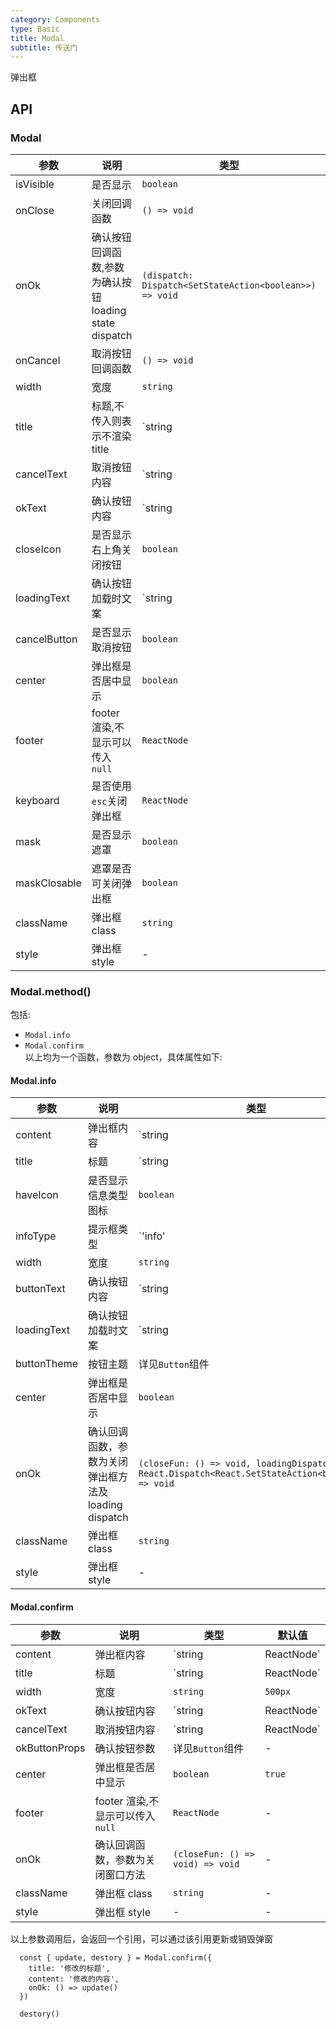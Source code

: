```yaml
---
category: Components
type: Basic
title: Modal
subtitle: 传送门
---
```


弹出框

## API

### Modal

| 参数         | 说明                                                   | 类型                                                    | 默认值  |
| ------------ | ------------------------------------------------------ | ------------------------------------------------------- | ------- |
| isVisible    | 是否显示                                               | `boolean`                                               | false   |
| onClose      | 关闭回调函数                                           | `() => void`                                            | -       |
| onOk         | 确认按钮回调函数,参数为确认按钮 loading state dispatch | `(dispatch: Dispatch<SetStateAction<boolean>>) => void` | -       |
| onCancel     | 取消按钮回调函数                                       | `() => void`                                            | -       |
| width        | 宽度                                                   | `string`                                                | `500px` |
| title        | 标题,不传入则表示不渲染 title                          | `string | ReactNode`                                    | `信息`  |
| cancelText   | 取消按钮内容                                           | `string | ReactNode`                                    | `取消`  |
| okText       | 确认按钮内容                                           | `string | ReactNode`                                    | `确定`  |
| closeIcon    | 是否显示右上角关闭按钮                                 | `boolean`                                               | `true`  |
| loadingText  | 确认按钮加载时文案                                     | `string | ReactNode`                                    | -       |
| cancelButton | 是否显示取消按钮                                       | `boolean`                                               | `true`  |
| center       | 弹出框是否居中显示                                     | `boolean`                                               | `true`  |
| footer       | footer 渲染,不显示可以传入`null`                       | `ReactNode`                                             | -       |
| keyboard     | 是否使用`esc`关闭弹出框                                | `ReactNode`                                             | `false` |
| mask         | 是否显示遮罩                                           | `boolean`                                               | `true`  |
| maskClosable | 遮罩是否可关闭弹出框                                   | `boolean`                                               | `false` |
| className    | 弹出框 class                                           | `string`                                                | -       |
| style        | 弹出框 style                                           | -                                                       | -       |

### Modal.method()

包括:

- `Modal.info`
- `Modal.confirm`  
  以上均为一个函数，参数为 object，具体属性如下:

#### Modal.info

| 参数        | 说明                                                  | 类型                                                                                             | 默认值   |
| ----------- | ----------------------------------------------------- | ------------------------------------------------------------------------------------------------ | -------- |
| content     | 弹出框内容                                            | `string | ReactNode`                                                                             | -        |
| title       | 标题                                                  | `string | ReactNode`                                                                             | -        |
| haveIcon    | 是否显示信息类型图标                                  | `boolean`                                                                                        | -        |
| infoType    | 提示框类型                                            | `'info' | 'success' | 'error' | 'warning'`                                                       | `'info'` |
| width       | 宽度                                                  | `string`                                                                                         | `500px`  |
| buttonText  | 确认按钮内容                                          | `string | ReactNode`                                                                             | `知道了` |
| loadingText | 确认按钮加载时文案                                    | `string | ReactNode`                                                                             | -        |
| buttonTheme | 按钮主题                                              | 详见`Button`组件                                                                                 | `info`   |
| center      | 弹出框是否居中显示                                    | `boolean`                                                                                        | `true`   |
| onOk        | 确认回调函数，参数为关闭弹出框方法及 loading dispatch | `(closeFun: () => void, loadingDispatch: React.Dispatch<React.SetStateAction<boolean>>) => void` | -        |
| className   | 弹出框 class                                          | `string`                                                                                         | -        |
| style       | 弹出框 style                                          | -                                                                                                | -        |

#### Modal.confirm

| 参数          | 说明                             | 类型                             | 默认值  |
| ------------- | -------------------------------- | -------------------------------- | ------- |
| content       | 弹出框内容                       | `string | ReactNode`             | -       |
| title         | 标题                             | `string | ReactNode`             | -       |
| width         | 宽度                             | `string`                         | `500px` |
| okText        | 确认按钮内容                     | `string | ReactNode`             | `确认`  |
| cancelText    | 取消按钮内容                     | `string | ReactNode`             | `取消`  |
| okButtonProps | 确认按钮参数                     | 详见`Button`组件                 | -       |
| center        | 弹出框是否居中显示               | `boolean`                        | `true`  |
| footer        | footer 渲染,不显示可以传入`null` | `ReactNode`                      | -       |
| onOk          | 确认回调函数，参数为关闭窗口方法 | `(closeFun: () => void) => void` | -       |
| className     | 弹出框 class                     | `string`                         | -       |
| style         | 弹出框 style                     | -                                | -       |

以上参数调用后，会返回一个引用，可以通过该引用更新或销毁弹窗

```
  const { update, destory } = Modal.confirm({
    title: '修改的标题',
    content: '修改的内容',
    onOk: () => update()
  })

  destory()
```
